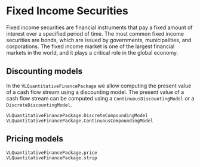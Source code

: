 # Fixed Income Securities
Fixed income securities are financial instruments that pay a fixed amount of interest over a specified period of time. The most common fixed income securities are bonds, which are issued by governments, municipalities, and corporations. The fixed income market is one of the largest financial markets in the world, and it plays a critical role in the global economy.

## Discounting models
In the `VLQuantitativeFinancePackage` we allow computing the present value of a cash flow stream using a discounting model. 
The present value of a cash flow stream can be computed using a `ContinuousDiscountingModel` or a `DiscreteDiscountingModel`.

```@docs
VLQuantitativeFinancePackage.DiscreteCompoundingModel
VLQuantitativeFinancePackage.ContinuousCompoundingModel
```

## Pricing models
```@docs
VLQuantitativeFinancePackage.price
VLQuantitativeFinancePackage.strip
```
